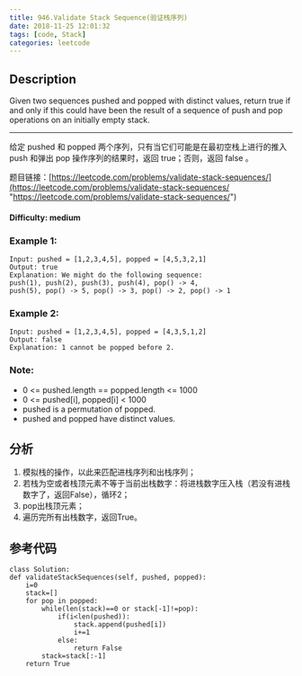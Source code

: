 ```yaml
---
title: 946.Validate Stack Sequence(验证栈序列)
date: 2018-11-25 12:01:32
tags: [code, Stack]
categories: leetcode
---
```

## Description

Given two sequences pushed and popped with distinct values, return true if and only if this could have been the result of a sequence of push and pop operations on an initially empty stack.

---

给定 pushed 和 popped 两个序列，只有当它们可能是在最初空栈上进行的推入 push 和弹出 pop 操作序列的结果时，返回 true；否则，返回 false 。

题目链接：[https://leetcode.com/problems/validate-stack-sequences/](https://leetcode.com/problems/validate-stack-sequences/ "https://leetcode.com/problems/validate-stack-sequences/")

#### Difficulty: medium

<!-- more -->

### Example 1:

	Input: pushed = [1,2,3,4,5], popped = [4,5,3,2,1]
	Output: true
	Explanation: We might do the following sequence:
	push(1), push(2), push(3), push(4), pop() -> 4,
	push(5), pop() -> 5, pop() -> 3, pop() -> 2, pop() -> 1

### Example 2:

	Input: pushed = [1,2,3,4,5], popped = [4,3,5,1,2]
	Output: false
	Explanation: 1 cannot be popped before 2.

### Note:

- 0 <= pushed.length == popped.length <= 1000
- 0 <= pushed[i], popped[i] < 1000
- pushed is a permutation of popped.
- pushed and popped have distinct values.

## 分析

1. 模拟栈的操作，以此来匹配进栈序列和出栈序列；
2. 若栈为空或者栈顶元素不等于当前出栈数字：将进栈数字压入栈（若没有进栈数字了，返回False），循环2；
3. pop出栈顶元素；
4. 遍历完所有出栈数字，返回True。

## 参考代码
	
	class Solution:
    def validateStackSequences(self, pushed, popped):
        i=0
        stack=[]
        for pop in popped:
            while(len(stack)==0 or stack[-1]!=pop):
                if(i<len(pushed)):
                    stack.append(pushed[i])
                    i+=1
                else:
                    return False
            stack=stack[:-1]
        return True
        